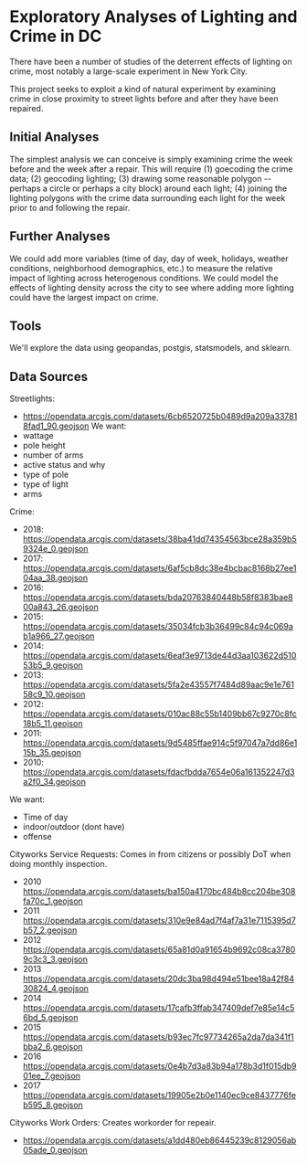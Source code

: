 # Exploratory Analyses of Lighting and Crime in DC

There have been a number of studies of the deterrent effects of lighting on crime, most notably a large-scale experiment in New York City. 

This project seeks to exploit a kind of natural experiment by examining crime in close proximity to street lights before and after they have been repaired. 

## Initial Analyses
The simplest analysis we can conceive is simply examining crime the week before and the week after a repair. This will require (1) goecoding the crime data; (2) geocoding lighting; (3) drawing some reasonable polygon -- perhaps a circle or perhaps a city block) around each light; (4) joining the lighting polygons with the crime data surrounding each light for the week prior to and following the repair. 

## Further Analyses
We could add more variables (time of day, day of week, holidays, weather conditions, neighborhood demographics, etc.) to measure the relative impact of lighting across heterogenous conditions. We could model the effects of lighting density across the city to see where adding more lighting could have the largest impact on crime. 

## Tools
We'll explore the data using geopandas, postgis, statsmodels, and sklearn. 

## Data Sources

Streetlights: 
 - https://opendata.arcgis.com/datasets/6cb6520725b0489d9a209a337818fad1_90.geojson
We want:
- wattage
- pole height
- number of arms
- active status and why
- type of pole
- type of light
- arms
 
Crime: 
 - 2018: https://opendata.arcgis.com/datasets/38ba41dd74354563bce28a359b59324e_0.geojson
 - 2017: https://opendata.arcgis.com/datasets/6af5cb8dc38e4bcbac8168b27ee104aa_38.geojson
 - 2016: https://opendata.arcgis.com/datasets/bda20763840448b58f8383bae800a843_26.geojson
 - 2015: https://opendata.arcgis.com/datasets/35034fcb3b36499c84c94c069ab1a966_27.geojson
 - 2014: https://opendata.arcgis.com/datasets/6eaf3e9713de44d3aa103622d51053b5_9.geojson
 - 2013: https://opendata.arcgis.com/datasets/5fa2e43557f7484d89aac9e1e76158c9_10.geojson
 - 2012: https://opendata.arcgis.com/datasets/010ac88c55b1409bb67c9270c8fc18b5_11.geojson
 - 2011: https://opendata.arcgis.com/datasets/9d5485ffae914c5f97047a7dd86e115b_35.geojson
 - 2010: https://opendata.arcgis.com/datasets/fdacfbdda7654e06a161352247d3a2f0_34.geojson

We want:
- Time of day
- indoor/outdoor (dont have)
- offense

Cityworks Service Requests:
Comes in from citizens or possibly DoT when doing monthly inspection.
 - 2010 https://opendata.arcgis.com/datasets/ba150a4170bc484b8cc204be308fa70c_1.geojson
 - 2011 https://opendata.arcgis.com/datasets/310e9e84ad7f4af7a31e7115395d7b57_2.geojson
 - 2012 https://opendata.arcgis.com/datasets/65a81d0a91654b9692c08ca37809c3c3_3.geojson
 - 2013 https://opendata.arcgis.com/datasets/20dc3ba98d494e51bee18a42f8430824_4.geojson
 - 2014 https://opendata.arcgis.com/datasets/17cafb3ffab347409def7e85e14c56bd_5.geojson
 - 2015 https://opendata.arcgis.com/datasets/b93ec7fc97734265a2da7da341f1bba2_6.geojson
 - 2016 https://opendata.arcgis.com/datasets/0e4b7d3a83b94a178b3d1f015db901ee_7.geojson
 - 2017 https://opendata.arcgis.com/datasets/19905e2b0e1140ec9ce8437776feb595_8.geojson
 
Cityworks Work Orders: 
Creates workorder for repeair.
 - https://opendata.arcgis.com/datasets/a1dd480eb86445239c8129056ab05ade_0.geojson
 
